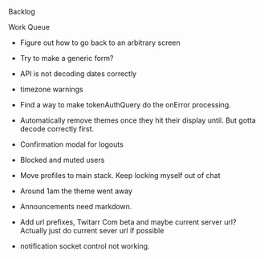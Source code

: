 Backlog

Work Queue
* Figure out how to go back to an arbitrary screen
* Try to make a generic form?
* API is not decoding dates correctly
* timezone warnings
* Find a way to make tokenAuthQuery do the onError processing.

* Automatically remove themes once they hit their display until. But gotta decode correctly first.
* Confirmation modal for logouts
* Blocked and muted users
* Move profiles to main stack. Keep locking myself out of chat
* Around 1am the theme went away
* Announcements need markdown.
* Add url prefixes, Twitarr Com beta and maybe current server url? Actually just do current sever url if possible
* notification socket control not working.
